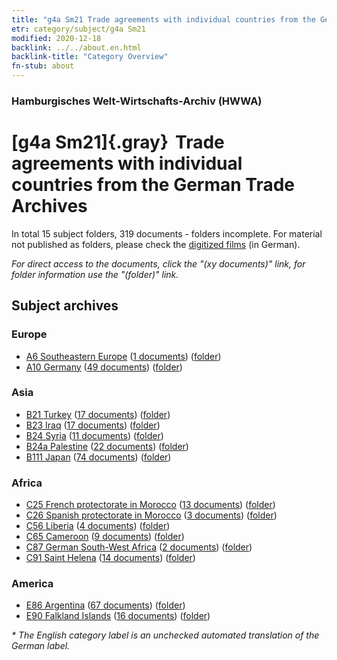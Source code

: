 ```yaml
---
title: "g4a Sm21 Trade agreements with individual countries from the German Trade Archives"
etr: category/subject/g4a Sm21
modified: 2020-12-18
backlink: ../../about.en.html
backlink-title: "Category Overview"
fn-stub: about
---
```


### Hamburgisches Welt-Wirtschafts-Archiv (HWWA)
# [g4a Sm21]{.gray}&#8201; Trade agreements with individual countries from the German Trade Archives&#160; 





In total 15 subject folders, 319 documents - folders incomplete.
For material not published as folders, please check the [digitized films](/film/h1_sh) (in German).

_For direct access to the documents, click the "(xy documents)" link, for folder information use the "(folder)" link._

## Subject archives



### Europe

- [A6 Southeastern Europe](../../../geo/about.en.html#A6) (<a href="https://dfg-viewer.de/show/?tx_dlf[id]=https://pm20.zbw.eu/mets/sh/1409xx/140900/1445xx/144550/public.mets.en.xml" target="_blank">1 documents</a>) ([folder](http://purl.org/pressemappe20/folder/sh/140900,144550))
- [A10 Germany](../../../geo/about.en.html#A10) (<a href="https://dfg-viewer.de/show/?tx_dlf[id]=https://pm20.zbw.eu/mets/sh/1261xx/126128/1445xx/144550/public.mets.en.xml" target="_blank">49 documents</a>) ([folder](http://purl.org/pressemappe20/folder/sh/126128,144550))

### Asia

- [B21 Turkey](../../../geo/about.en.html#B21) (<a href="https://dfg-viewer.de/show/?tx_dlf[id]=https://pm20.zbw.eu/mets/sh/1411xx/141111/1445xx/144550/public.mets.en.xml" target="_blank">17 documents</a>) ([folder](http://purl.org/pressemappe20/folder/sh/141111,144550))
- [B23 Iraq](../../../geo/about.en.html#B23) (<a href="https://dfg-viewer.de/show/?tx_dlf[id]=https://pm20.zbw.eu/mets/sh/1411xx/141113/1445xx/144550/public.mets.en.xml" target="_blank">17 documents</a>) ([folder](http://purl.org/pressemappe20/folder/sh/141113,144550))
- [B24 Syria](../../../geo/about.en.html#B24) (<a href="https://dfg-viewer.de/show/?tx_dlf[id]=https://pm20.zbw.eu/mets/sh/1411xx/141114/1445xx/144550/public.mets.en.xml" target="_blank">11 documents</a>) ([folder](http://purl.org/pressemappe20/folder/sh/141114,144550))
- [B24a Palestine](../../../geo/about.en.html#B24a) (<a href="https://dfg-viewer.de/show/?tx_dlf[id]=https://pm20.zbw.eu/mets/sh/1411xx/141115/1445xx/144550/public.mets.en.xml" target="_blank">22 documents</a>) ([folder](http://purl.org/pressemappe20/folder/sh/141115,144550))
- [B111 Japan](../../../geo/about.en.html#B111) (<a href="https://dfg-viewer.de/show/?tx_dlf[id]=https://pm20.zbw.eu/mets/sh/1412xx/141272/1445xx/144550/public.mets.en.xml" target="_blank">74 documents</a>) ([folder](http://purl.org/pressemappe20/folder/sh/141272,144550))

### Africa

- [C25 French protectorate in Morocco](../../../geo/about.en.html#C25) (<a href="https://dfg-viewer.de/show/?tx_dlf[id]=https://pm20.zbw.eu/mets/sh/1413xx/141358/1445xx/144550/public.mets.en.xml" target="_blank">13 documents</a>) ([folder](http://purl.org/pressemappe20/folder/sh/141358,144550))
- [C26 Spanish protectorate in Morocco](../../../geo/about.en.html#C26) (<a href="https://dfg-viewer.de/show/?tx_dlf[id]=https://pm20.zbw.eu/mets/sh/1413xx/141359/1445xx/144550/public.mets.en.xml" target="_blank">3 documents</a>) ([folder](http://purl.org/pressemappe20/folder/sh/141359,144550))
- [C56 Liberia](../../../geo/about.en.html#C56) (<a href="https://dfg-viewer.de/show/?tx_dlf[id]=https://pm20.zbw.eu/mets/sh/1414xx/141405/1445xx/144550/public.mets.en.xml" target="_blank">4 documents</a>) ([folder](http://purl.org/pressemappe20/folder/sh/141405,144550))
- [C65 Cameroon](../../../geo/about.en.html#C65) (<a href="https://dfg-viewer.de/show/?tx_dlf[id]=https://pm20.zbw.eu/mets/sh/1414xx/141410/1445xx/144550/public.mets.en.xml" target="_blank">9 documents</a>) ([folder](http://purl.org/pressemappe20/folder/sh/141410,144550))
- [C87 German South-West Africa](../../../geo/about.en.html#C87) (<a href="https://dfg-viewer.de/show/?tx_dlf[id]=https://pm20.zbw.eu/mets/sh/1414xx/141450/1445xx/144550/public.mets.en.xml" target="_blank">2 documents</a>) ([folder](http://purl.org/pressemappe20/folder/sh/141450,144550))
- [C91 Saint Helena](../../../geo/about.en.html#C91) (<a href="https://dfg-viewer.de/show/?tx_dlf[id]=https://pm20.zbw.eu/mets/sh/1414xx/141452/1445xx/144550/public.mets.en.xml" target="_blank">14 documents</a>) ([folder](http://purl.org/pressemappe20/folder/sh/141452,144550))

### America

- [E86 Argentina](../../../geo/about.en.html#E86) (<a href="https://dfg-viewer.de/show/?tx_dlf[id]=https://pm20.zbw.eu/mets/sh/1416xx/141692/1445xx/144550/public.mets.en.xml" target="_blank">67 documents</a>) ([folder](http://purl.org/pressemappe20/folder/sh/141692,144550))
- [E90 Falkland Islands](../../../geo/about.en.html#E90) (<a href="https://dfg-viewer.de/show/?tx_dlf[id]=https://pm20.zbw.eu/mets/sh/1416xx/141694/1445xx/144550/public.mets.en.xml" target="_blank">16 documents</a>) ([folder](http://purl.org/pressemappe20/folder/sh/141694,144550))


_* The English category label is an unchecked automated translation of the German label._

